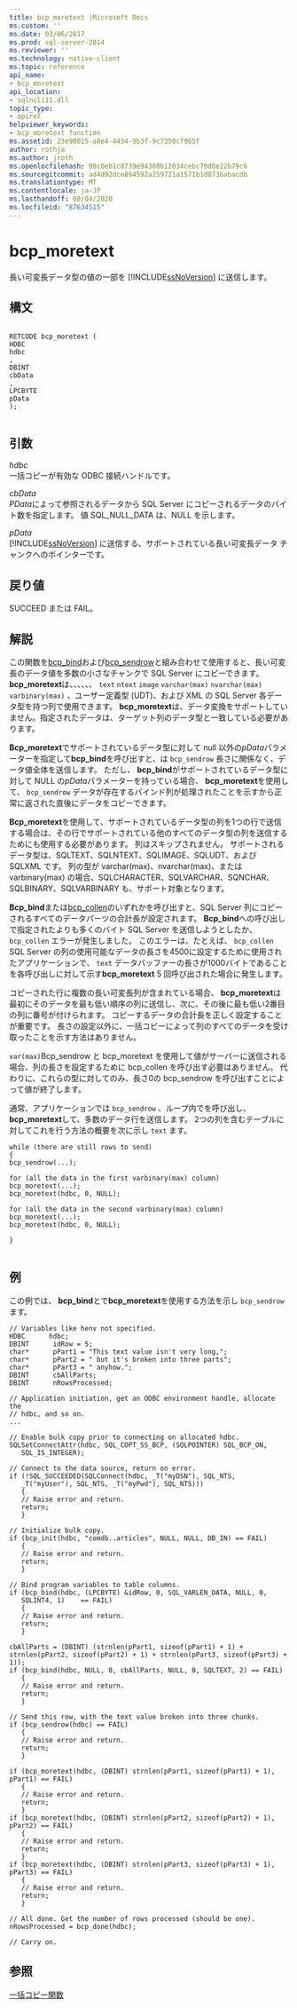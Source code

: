 ```yaml
---
title: bcp_moretext |Microsoft Docs
ms.custom: ''
ms.date: 03/06/2017
ms.prod: sql-server-2014
ms.reviewer: ''
ms.technology: native-client
ms.topic: reference
api_name:
- bcp_moretext
api_location:
- sqlncli11.dll
topic_type:
- apiref
helpviewer_keywords:
- bcp_moretext function
ms.assetid: 23e98015-a8e4-4434-9b3f-9c7350cf965f
author: rothja
ms.author: jroth
ms.openlocfilehash: 00c0eb1c8739e94380b12034cebc70d8e22b79c6
ms.sourcegitcommit: ad4d92dce894592a259721a1571b1d8736abacdb
ms.translationtype: MT
ms.contentlocale: ja-JP
ms.lasthandoff: 08/04/2020
ms.locfileid: "87634515"
---
```

# <a name="bcp_moretext"></a>bcp_moretext
  長い可変長データ型の値の一部を [!INCLUDE[ssNoVersion](../../includes/ssnoversion-md.md)] に送信します。  
  
## <a name="syntax"></a>構文  
  
```  
  
RETCODE bcp_moretext (  
HDBC   
hdbc  
,  
DBINT   
cbData  
,  
LPCBYTE   
pData  
);  
  
```  
  
## <a name="arguments"></a>引数  
 *hdbc*  
 一括コピーが有効な ODBC 接続ハンドルです。  
  
 *cbData*  
 *PData*によって参照されるデータから SQL Server にコピーされるデータのバイト数を指定します。 値 SQL_NULL_DATA は、NULL を示します。  
  
 *pData*  
 [!INCLUDE[ssNoVersion](../../includes/ssnoversion-md.md)] に送信する、サポートされている長い可変長データ チャンクへのポインターです。  
  
## <a name="returns"></a>戻り値  
 SUCCEED または FAIL。  
  
## <a name="remarks"></a>解説  
 この関数を[bcp_bind](bcp-bind.md)および[bcp_sendrow](bcp-sendrow.md)と組み合わせて使用すると、長い可変長のデータ値を多数の小さなチャンクで SQL Server にコピーできます。 **bcp_moretext**は、、、、、、 `text` `ntext` `image` `varchar(max)` `nvarchar(max)` `varbinary(max)` 、ユーザー定義型 (UDT)、および XML の SQL Server 各データ型を持つ列で使用できます。 **bcp_moretext**は、データ変換をサポートしていません。指定されたデータは、ターゲット列のデータ型と一致している必要があります。  
  
 **Bcp_moretext**でサポートされているデータ型に対して null 以外の*pData*パラメーターを指定して**bcp_bind**を呼び出すと、は `bcp_sendrow` 長さに関係なく、データ値全体を送信します。 ただし、 **bcp_bind**がサポートされているデータ型に対して NULL の*pData*パラメーターを持っている場合、 **bcp_moretext**を使用して、 `bcp_sendrow` データが存在するバインド列が処理されたことを示すから正常に返された直後にデータをコピーできます。  
  
 **Bcp_moretext**を使用して、サポートされているデータ型の列を1つの行で送信する場合は、その行でサポートされている他のすべてのデータ型の列を送信するためにも使用する必要があります。 列はスキップされません。 サポートされるデータ型は、SQLTEXT、SQLNTEXT、SQLIMAGE、SQLUDT、および SQLXML です。 列の型が varchar(max)、nvarchar(max)、または varbinary(max) の場合、SQLCHARACTER、SQLVARCHAR、SQNCHAR、SQLBINARY、SQLVARBINARY も、サポート対象となります。  
  
 **Bcp_bind**または[bcp_collen](bcp-collen.md)のいずれかを呼び出すと、SQL Server 列にコピーされるすべてのデータパーツの合計長が設定されます。 **Bcp_bind**への呼び出しで指定されたよりも多くのバイト SQL Server を送信しようとしたか、 `bcp_collen` エラーが発生しました。 このエラーは、たとえば、 `bcp_collen` SQL Server の列の使用可能なデータの長さを4500に設定するために使用されたアプリケーションで、 `text` データバッファーの長さが1000バイトであることを各呼び出しに対して示す**bcp_moretext** 5 回呼び出された場合に発生します。  
  
 コピーされた行に複数の長い可変長列が含まれている場合、 **bcp_moretext**は最初にそのデータを最も低い順序の列に送信し、次に、その後に最も低い2番目の列に番号が付けられます。 コピーするデータの合計長を正しく設定することが重要です。 長さの設定以外に、一括コピーによって列のすべてのデータを受け取ったことを示す方法はありません。  
  
 `var(max)`Bcp_sendrow と bcp_moretext を使用して値がサーバーに送信される場合、列の長さを設定するために bcp_collen を呼び出す必要はありません。 代わりに、これらの型に対してのみ、長さ0の bcp_sendrow を呼び出すことによって値が終了します。  
  
 通常、アプリケーションでは `bcp_sendrow` 、ループ内でを呼び出し、 **bcp_moretext**して、多数のデータ行を送信します。 2つの列を含むテーブルに対してこれを行う方法の概要を次に示し `text` ます。  
  
```  
while (there are still rows to send)  
{  
bcp_sendrow(...);  
  
for (all the data in the first varbinary(max) column)  
bcp_moretext(...);  
bcp_moretext(hdbc, 0, NULL);  
  
for (all the data in the second varbinary(max) column)  
bcp_moretext(...);  
bcp_moretext(hdbc, 0, NULL);  
  
}  
  
```  
  
## <a name="example"></a>例  
 この例では、 **bcp_bind**とで**bcp_moretext**を使用する方法を示し `bcp_sendrow` ます。  
  
```  
// Variables like henv not specified.  
HDBC      hdbc;  
DBINT      idRow = 5;  
char*      pPart1 = "This text value isn't very long,";  
char*      pPart2 = " but it's broken into three parts";  
char*      pPart3 = " anyhow.";  
DBINT      cbAllParts;  
DBINT      nRowsProcessed;  
  
// Application initiation, get an ODBC environment handle, allocate the  
// hdbc, and so on.  
...   
  
// Enable bulk copy prior to connecting on allocated hdbc.  
SQLSetConnectAttr(hdbc, SQL_COPT_SS_BCP, (SQLPOINTER) SQL_BCP_ON,  
   SQL_IS_INTEGER);  
  
// Connect to the data source, return on error.  
if (!SQL_SUCCEEDED(SQLConnect(hdbc, _T("myDSN"), SQL_NTS,  
   _T("myUser"), SQL_NTS, _T("myPwd"), SQL_NTS)))  
   {  
   // Raise error and return.  
   return;  
   }  
  
// Initialize bulk copy.   
if (bcp_init(hdbc, "comdb..articles", NULL, NULL, DB_IN) == FAIL)  
   {  
   // Raise error and return.  
   return;  
   }  
  
// Bind program variables to table columns.   
if (bcp_bind(hdbc, (LPCBYTE) &idRow, 0, SQL_VARLEN_DATA, NULL, 0,  
   SQLINT4, 1)    == FAIL)  
   {  
   // Raise error and return.  
   return;  
   }  
  
cbAllParts = (DBINT) (strnlen(pPart1, sizeof(pPart1) + 1) + strnlen(pPart2, sizeof(pPart2) + 1) + strnlen(pPart3, sizeof(pPart3) + 1));  
if (bcp_bind(hdbc, NULL, 0, cbAllParts, NULL, 0, SQLTEXT, 2) == FAIL)  
   {  
   // Raise error and return.  
   return;  
   }  
  
// Send this row, with the text value broken into three chunks.   
if (bcp_sendrow(hdbc) == FAIL)  
   {  
   // Raise error and return.  
   return;  
   }  
  
if (bcp_moretext(hdbc, (DBINT) strnlen(pPart1, sizeof(pPart1) + 1), pPart1) == FAIL)  
   {  
   // Raise error and return.  
   return;  
   }  
if (bcp_moretext(hdbc, (DBINT) strnlen(pPart2, sizeof(pPart2) + 1), pPart2) == FAIL)  
   {  
   // Raise error and return.  
   return;  
   }  
if (bcp_moretext(hdbc, (DBINT) strnlen(pPart3, sizeof(pPart3) + 1), pPart3) == FAIL)  
   {  
   // Raise error and return.  
   return;  
   }  
  
// All done. Get the number of rows processed (should be one).  
nRowsProcessed = bcp_done(hdbc);  
  
// Carry on.  
```  
  
## <a name="see-also"></a>参照  
 [一括コピー関数](sql-server-driver-extensions-bulk-copy-functions.md)  
  
  
